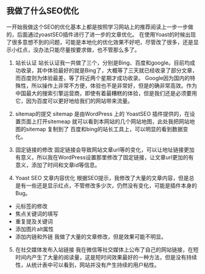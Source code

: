 ## 我做了什么SEO优化
一开始我做这个SEO的优化基本上都是按照学习网站上的推荐阅读上一步一步做的，后面通过yoastSEO插件进行了进一步的文章优化。
在使用Yoast的时候出现了很多意想不到的问题，可能是本地化的优化效果不好吧，尽管改了很多，还是显示小红点，没办法只能尽量按要求做，也不管那么多了。

1. 站长认证
站长认证我一共做了三个，分别是Bing、百度和google。目前均成功收录，其中体验最好的就是Bing了，大概等了三天就已经收录了部分文章，而百度则为体验最差，等了将近两个星期才成功收录。
Google因为国内的特殊性，所以操作上非常不方便，体验也不是非常好，但是的确非常高效。作为中国最大的搜索引擎运营商，即使有着最糟糕的体验，但是我们还是必须要用它，因为百度可以更好地给我们的网站带来流量。

2. sitemap的提交
sitemap 是由WordPress 上的 YoastSEO 插件提供的，在设置页面上打开sitemeap 就可以看到本网站的几个网站地图，此处我把网站地图的sitemap 复制到了 百度和bing的站长工具上，可以明显的看到数据变化。

3. 固定链接的修改
固定链接会导致网站文章url等的变化，可以让地址链接更加有意义，所以我在WordPress设置那里修改了固定链接，让文章url更加的有意义，添加了时间和文章id等信息。

4. Yoast SEO 文章内容优化
根据SEO提示，我修改了大量的文章内容，但是总是有一些还是显示红点，不管修改多少次，仍然没有变化，可能是插件本身的Bug。
- 元标签的修改
- 焦点关键词的填写
- 重复提及关键词
- 添加图片alt属性
- 添加内链和外链
我做了大量的文章修改，但是效果可能不明显。

5. 在社交媒体发布入站链接
我在微信等社交媒体上公布了自己的网站链接，在短时间内产生了大量的阅读量，这是短时间效果最好的一种方法，但是没有持续性，从统计表中可以看到，网站并没有产生持续的用户粘性。